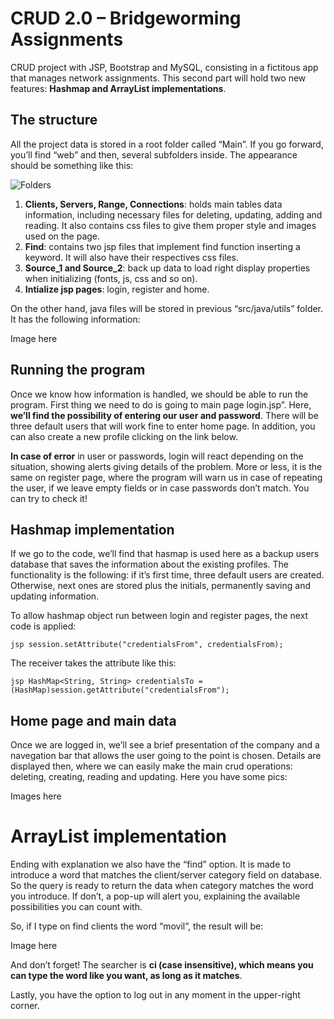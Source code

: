 # CRUD 2.0 – Bridgeworming Assignments

CRUD project with JSP, Bootstrap and MySQL, consisting in a fictitous app that manages network assignments. This second part will hold two new features: **Hashmap and ArrayList implementations**.

## The structure

All the project data is stored in a root folder called “Main”. If you go forward, you’ll find “web” and then, several subfolders inside. The appearance should be something like this:

![Folders](https://github.com/ivanmirandastavenuiter/CRUD-2.0/pics/img-1.png)

1. **Clients, Servers, Range, Connections**: holds main tables data information, including necessary files for deleting, updating, adding and reading. It also contains css files to give them proper style and images used on the page.
2. **Find**: contains two jsp files that implement find function inserting a keyword. It will also have their respectives css files. 
3. **Source_1 and Source_2**: back up data to load right display properties when initializing (fonts, js, css and so on).
4. **Intialize jsp pages**: login, register and home.

On the other hand, java files will be stored in previous “src/java/utils” folder. It has the following information:

Image here

## Running the program

Once we know how information is handled, we should be able to run the program. First thing we need to do is going to main page login.jsp”. Here, **we’ll find the possibility of entering our user and password**. There will be three default users that will work fine to enter home page. In addition, you can also create a new profile clicking on the link below. 

**In case of error** in user or passwords, login will react depending on the situation, showing alerts giving details of the problem. More or less, it is the same on register page, where the program will warn us in case of repeating the user, if we leave empty fields or in case passwords don’t match. You can try to check it!

## Hashmap implementation

If we go to the code, we’ll find that hasmap is used here as a backup users database that saves the information about the existing profiles. The functionality is the following: if it’s first time, three default users are created. Otherwise, next ones are stored plus the initials, permanently saving and updating information. 

To allow hashmap object run between login and register pages, the next code is applied:

` jsp
session.setAttribute("credentialsFrom", credentialsFrom);
`

The receiver takes the attribute like this:

` jsp
HashMap<String, String> credentialsTo = (HashMap)session.getAttribute("credentialsFrom");
`

## Home page and main data

Once we are logged in, we’ll see a brief presentation of the company and a navegation bar that allows the user going to the point is chosen. Details are displayed then, where we can easily make the main crud operations: deleting, creating, reading and updating. Here you have some pics:

Images here

# ArrayList implementation

Ending with explanation we also have the “find” option. It is made to introduce a word that matches the client/server category field on database. So the query is ready to return the data when category matches the word you introduce. If don’t, a pop-up will alert you, explaining the available possibilities you can count with. 

So, if I type on find clients the word “movil”, the result will be:

Image here

And don’t forget! The searcher is **ci (case insensitive), which means you can type the word like you want, as long as it matches**.

Lastly, you have the option to log out in any moment in the upper-right corner. 

